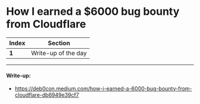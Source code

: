 # How I earned a $6000 bug bounty from Cloudflare

Index | Section
--- | ---
**1** | Write-up of the day

___


#### Write-up: 

* https://deb0con.medium.com/how-i-earned-a-6000-bug-bounty-from-cloudflare-db6949e39cf7
